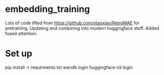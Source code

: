 # embedding_training

Lots of code lifted from https://github.com/staoxiao/RetroMAE for pretraining. Updating and combining into modern huggingface stuff. Added fused attention.


# Set up
pip install -r requirments.txt
wandb login
huggingface-cli login